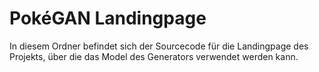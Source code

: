 # PokéGAN Landingpage

In diesem Ordner befindet sich der Sourcecode für die Landingpage des Projekts, über die das Model des Generators verwendet werden kann.
